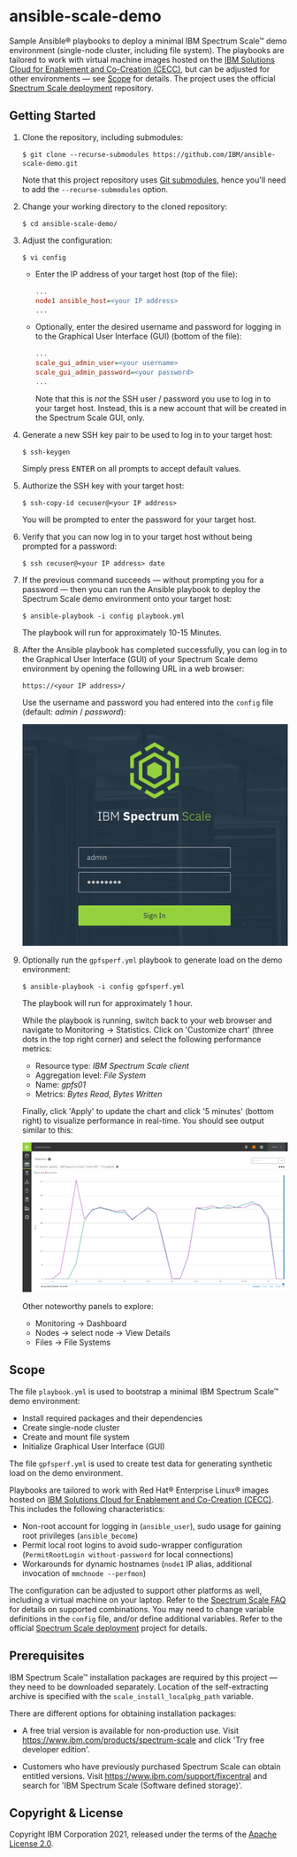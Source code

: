 # ansible-scale-demo

Sample Ansible® playbooks to deploy a minimal IBM Spectrum Scale™ demo environment (single-node cluster, including file system). The playbooks are tailored to work with virtual machine images hosted on the [IBM Solutions Cloud for Enablement and Co-Creation (CECC)](https://www.ibm.com/partnerworld/systems/power/cecc-overview), but can be adjusted for other environments — see [Scope](#scope) for details. The project uses the official [Spectrum Scale deployment](https://github.com/IBM/ibm-spectrum-scale-install-infra) repository.

## Getting Started

1. Clone the repository, including submodules:

   ```shell
   $ git clone --recurse-submodules https://github.com/IBM/ansible-scale-demo.git
   ```

   Note that this project repository uses [Git submodules](https://git-scm.com/book/en/v2/Git-Tools-Submodules), hence you'll need to add the `--recurse-submodules` option.

2. Change your working directory to the cloned repository:

   ```shell
   $ cd ansible-scale-demo/
   ```

3. Adjust the configuration:

   ```shell
   $ vi config
   ```

   -  Enter the IP address of your target host (top of the file):

      ```ini
      ...
      node1 ansible_host=<your IP address>
      ...
      ```

   -  Optionally, enter the desired username and password for logging in to the Graphical User Interface (GUI) (bottom of the file):

      ```ini
      ...
      scale_gui_admin_user=<your username>
      scale_gui_admin_password=<your password>
      ...
      ```

      Note that this is _not_ the SSH user / password you use to log in to your target host. Instead, this is a new account that will be created in the Spectrum Scale GUI, only.

4. Generate a new SSH key pair to be used to log in to your target host:

   ```shell
   $ ssh-keygen
   ```

   Simply press <kbd>ENTER</kbd> on all prompts to accept default values.

5. Authorize the SSH key with your target host:

   ```shell
   $ ssh-copy-id cecuser@<your IP address>
   ```

   You will be prompted to enter the password for your target host.

6. Verify that you can now log in to your target host without being prompted for a password:

   ```shell
   $ ssh cecuser@<your IP address> date
   ```

7. If the previous command succeeds — without prompting you for a password — then you can run the Ansible playbook to deploy the Spectrum Scale demo environment onto your target host:

   ```shell
   $ ansible-playbook -i config playbook.yml
   ```

   The playbook will run for approximately 10-15 Minutes.

8. After the Ansible playbook has completed successfully, you can log in to the Graphical User Interface (GUI) of your Spectrum Scale demo environment by opening the following URL in a web browser:

   ```url
   https://<your IP address>/
   ```

   Use the username and password you had entered into the `config` file (default: _admin_ / _password_):

   ![GUI Login](img/gui_login.png)

9. Optionally run the `gpfsperf.yml` playbook to generate load on the demo environment:

   ```shell
   $ ansible-playbook -i config gpfsperf.yml
   ```

   The playbook will run for approximately 1 hour.

   While the playbook is running, switch back to your web browser and navigate to Monitoring → Statistics. Click on 'Customize chart' (three dots in the top right corner) and select the following performance metrics:

   - Resource type: _IBM Spectrum Scale client_
   - Aggregation level: _File System_
   - Name: _gpfs01_
   - Metrics: _Bytes Read_, _Bytes Written_

   Finally, click 'Apply' to update the chart and click '5 minutes' (bottom right) to visualize performance in real-time. You should see output similar to this:

   ![GUI Statistics](img/gui_stats.png)

   Other noteworthy panels to explore:

   - Monitoring → Dashboard
   - Nodes → select node → View Details
   - Files → File Systems

## Scope

The file `playbook.yml` is used to bootstrap a minimal IBM Spectrum Scale™ demo environment:

- Install required packages and their dependencies
- Create single-node cluster
- Create and mount file system
- Initialize Graphical User Interface (GUI)

The file `gpfsperf.yml` is used to create test data for generating synthetic load on the demo environment.

Playbooks are tailored to work with Red Hat® Enterprise Linux® images hosted on [IBM Solutions Cloud for Enablement and Co-Creation (CECC)](https://www.ibm.com/partnerworld/systems/power/cecc-overview). This includes the following characteristics:

- Non-root account for logging in (`ansible_user`), sudo usage for gaining root privileges (`ansible_become`)
- Permit local root logins to avoid sudo-wrapper configuration (`PermitRootLogin without-password` for local connections)
- Workarounds for dynamic hostnames (`node1` IP alias, additional invocation of `mmchnode --perfmon`)

The configuration can be adjusted to support other platforms as well, including a virtual machine on your laptop. Refer to the [Spectrum Scale FAQ](https://www.ibm.com/docs/en/STXKQY/gpfsclustersfaq.html) for details on supported combinations. You may need to change variable definitions in the `config` file, and/or define additional variables. Refer to the official [Spectrum Scale deployment](https://github.com/IBM/ibm-spectrum-scale-install-infra) project for details.

## Prerequisites

IBM Spectrum Scale™ installation packages are required by this project — they need to be downloaded separately. Location of the self-extracting archive is specified with the `scale_install_localpkg_path` variable.

There are different options for obtaining installation packages:

- A free trial version is available for non-production use. Visit https://www.ibm.com/products/spectrum-scale and click 'Try free developer edition'.

- Customers who have previously purchased Spectrum Scale can obtain entitled versions. Visit https://www.ibm.com/support/fixcentral and search for 'IBM Spectrum Scale (Software defined storage)'.

## Copyright & License

Copyright IBM Corporation 2021, released under the terms of the [Apache License 2.0](LICENSE).
